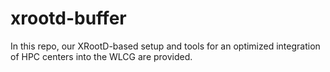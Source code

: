 # xrootd-buffer
In this repo, our XRootD-based setup and tools for an optimized integration of HPC centers into the WLCG are provided.
